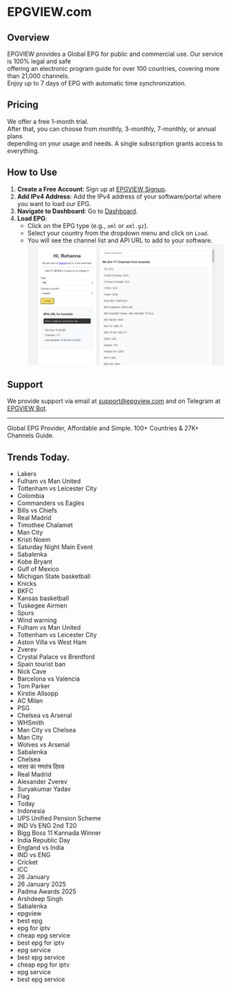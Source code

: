 # EPGVIEW.com



## Overview
EPGVIEW provides a Global EPG for public and commercial use. Our service is 100% legal and safe\
offering an electronic program guide for over 100 countries, covering more than 21,000 channels.\
Enjoy up to 7 days of EPG with automatic time synchronization.

## Pricing
We offer a free 1-month trial. \
After that, you can choose from monthly, 3-monthly, 7-monthly, or annual plans \
depending on your usage and needs. A single subscription grants access to everything.

## How to Use
1. **Create a Free Account**: Sign up at [EPGVIEW Signup](https://epgview.com/signup.php).
2. **Add IPv4 Address**: Add the IPv4 address of your software/portal where you want to load our EPG.
3. **Navigate to Dashboard**: Go to [Dashboard](https://epgview.com/dashboard.php).
4. **Load EPG**:
   - Click on the EPG type (e.g., `xml` or `xml.gz`).
   - Select your country from the dropdown menu and click on `Load`.
   - You will see the channel list and API URL to add to your software.
![EPGVIEW](img/dashboard.png)
## Support
We provide support via email at [support@epgview.com](mailto:support@epgview.com) and on Telegram at [EPGVIEW Bot](https://t.me/epgview_bot).

---

Global EPG Provider, Affordable and Simple. 100+ Countries & 27K+ Channels Guide.

## Trends Today.

- Lakers
- Fulham vs Man United
- Tottenham vs Leicester City
- Colombia
- Commanders vs Eagles
- Bills vs Chiefs
- Real Madrid
- Timothee Chalamet
- Man City
- Kristi Noem
- Saturday Night Main Event
- Sabalenka
- Kobe Bryant
- Gulf of Mexico
- Michigan State basketball
- Knicks
- BKFC
- Kansas basketball
- Tuskegee Airmen
- Spurs
- Wind warning
- Fulham vs Man United
- Tottenham vs Leicester City
- Aston Villa vs West Ham
- Zverev
- Crystal Palace vs Brentford
- Spain tourist ban
- Nick Cave
- Barcelona vs Valencia
- Tom Parker
- Kirstie Allsopp
- AC Milan
- PSG
- Chelsea vs Arsenal
- WHSmith
- Man City vs Chelsea
- Man City
- Wolves vs Arsenal
- Sabalenka
- Chelsea
- भारत का गणतंत्र दिवस
- Real Madrid
- Alexander Zverev
- Suryakumar Yadav
- Flag
- Today
- Indonesia
- UPS Unified Pension Scheme
- IND Vs ENG 2nd T20
- Bigg Boss 11 Kannada Winner
- India Republic Day
- England vs India
- IND vs ENG
- Cricket
- ICC
- 26 January
- 26 January 2025
- Padma Awards 2025
- Arshdeep Singh
- Sabalenka
- epgview
- best epg
- epg for iptv
- cheap epg service
- best epg for iptv
- epg service
- best epg service
- cheap epg for iptv
- epg service
- best epg service
